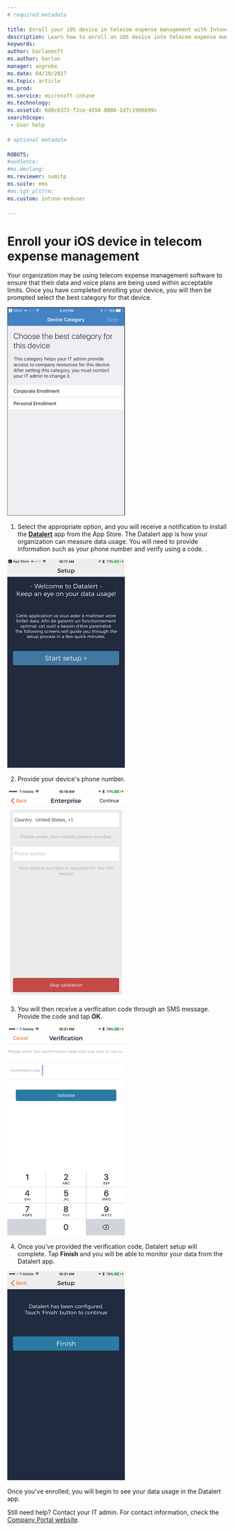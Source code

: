 ```yaml
---
# required metadata

title: Enroll your iOS device in telecom expense management with Intune
description: Learn how to enroll an iOS device into telecom expense management.
keywords:
author: barlanmsft
ms.author: barlan
manager: angrobe
ms.date: 04/19/2017
ms.topic: article
ms.prod:
ms.service: microsoft-intune
ms.technology:
ms.assetid: 6d8c6372-f2ce-4558-8886-1d7c1966699c
searchScope:
 - User help

# optional metadata

ROBOTS:
#audience:
#ms.devlang:
ms.reviewer: sumitp
ms.suite: ems
#ms.tgt_pltfrm:
ms.custom: intune-enduser

---
```


# Enroll your iOS device in telecom expense management

Your organization may be using telecom expense management software to ensure that their data and voice plans are being used within acceptable limits. Once you have completed enrolling your device, you will then be prompted select the best category for that device.

  ![A screenshot of the "selecting the best category for a device" screen on an iOS device. It shows a selection of corporate or personal enrollment.](./media/ios-enroll-10-tem-select-best-category.png)

1. Select the appropriate option, and you will receive a notification to install the [__Datalert__](https://itunes.apple.com/us/app/datalert/id771029268?mt=8) app from the App Store. The Datalert app is how your organization can measure data usage. You will need to provide information such as your phone number and verify using a code. .

  ![A screenshot of the Datalert app welcome screen, which prompts you to move to the next screen after providing a brief explanation about how Datalert can get you the most out of your data plan.](./media/ios-enroll-11-tem-datalert-setup.png)

2. Provide your device's phone number.

  ![A screenshot of the Datalert app requesting a phone number.](./media/ios-enroll-12-tem-datalert-phone-number.png)

3. You will then receive a verification code through an SMS message. Provide the code and tap __OK__.

  ![A screenshot of the Datalert app requesting the SMS verification code.](./media/ios-enroll-13-tem-datalert-sms.png)

4. Once you've provided the verification code, Datalert setup will complete. Tap __Finish__ and you will be able to monitor your data from the Datalert app.

  ![A screenshot of the Datalert app monitoring today's data usage.](./media/ios-enroll-14-tem-datalert-monitoring-active.png)

Once you've enrolled, you will begin to see your data usage in the Datalert app.

Still need help? Contact your IT admin. For contact information, check the [Company Portal website](http://portal.manage.microsoft.com).
